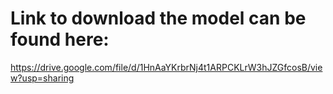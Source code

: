 # Link to download the model can be found here:

https://drive.google.com/file/d/1HnAaYKrbrNj4t1ARPCKLrW3hJZGfcosB/view?usp=sharing
